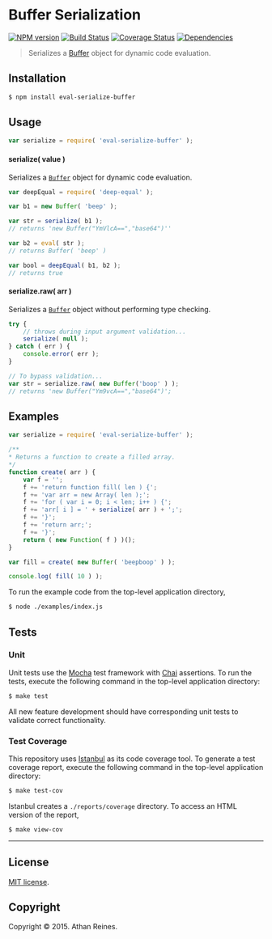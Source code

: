 Buffer Serialization
===
[![NPM version][npm-image]][npm-url] [![Build Status][travis-image]][travis-url] [![Coverage Status][codecov-image]][codecov-url] [![Dependencies][dependencies-image]][dependencies-url]

> Serializes a [Buffer](https://nodejs.org/api/buffer.html) object for dynamic code evaluation.


## Installation

``` bash
$ npm install eval-serialize-buffer
```

## Usage

``` javascript
var serialize = require( 'eval-serialize-buffer' );
```

#### serialize( value )

Serializes a [`Buffer`](https://nodejs.org/api/buffer.html) object for dynamic code evaluation.

``` javascript
var deepEqual = require( 'deep-equal' );

var b1 = new Buffer( 'beep' );

var str = serialize( b1 );
// returns 'new Buffer("YmVlcA==","base64")''

var b2 = eval( str );
// returns Buffer( 'beep' )

var bool = deepEqual( b1, b2 );
// returns true
```


#### serialize.raw( arr )

Serializes a [`Buffer`](https://nodejs.org/api/buffer.html) object without performing type checking.

``` javascript
try {
	// throws during input argument validation...
	serialize( null );
} catch ( err ) {
	console.error( err );
}

// To bypass validation...
var str = serialize.raw( new Buffer('boop' ) );
// returns 'new Buffer("Ym9vcA==","base64")';
```


## Examples

``` javascript
var serialize = require( 'eval-serialize-buffer' );

/**
* Returns a function to create a filled array.
*/
function create( arr ) {
	var f = '';
	f += 'return function fill( len ) {';
	f += 'var arr = new Array( len );';
	f += 'for ( var i = 0; i < len; i++ ) {';
	f += 'arr[ i ] = ' + serialize( arr ) + ';';
	f += '}';
	f += 'return arr;';
	f += '}';
	return ( new Function( f ) )();
}

var fill = create( new Buffer( 'beepboop' ) );

console.log( fill( 10 ) );
```

To run the example code from the top-level application directory,

``` bash
$ node ./examples/index.js
```


## Tests

### Unit

Unit tests use the [Mocha](http://mochajs.org/) test framework with [Chai](http://chaijs.com) assertions. To run the tests, execute the following command in the top-level application directory:

``` bash
$ make test
```

All new feature development should have corresponding unit tests to validate correct functionality.


### Test Coverage

This repository uses [Istanbul](https://github.com/gotwarlost/istanbul) as its code coverage tool. To generate a test coverage report, execute the following command in the top-level application directory:

``` bash
$ make test-cov
```

Istanbul creates a `./reports/coverage` directory. To access an HTML version of the report,

``` bash
$ make view-cov
```


---
## License

[MIT license](http://opensource.org/licenses/MIT).


## Copyright

Copyright &copy; 2015. Athan Reines.


[npm-image]: http://img.shields.io/npm/v/eval-serialize-buffer.svg
[npm-url]: https://npmjs.org/package/eval-serialize-buffer

[travis-image]: http://img.shields.io/travis/kgryte/eval-serialize-buffer/master.svg
[travis-url]: https://travis-ci.org/kgryte/eval-serialize-buffer

[codecov-image]: https://img.shields.io/codecov/c/github/kgryte/eval-serialize-buffer/master.svg
[codecov-url]: https://codecov.io/github/kgryte/eval-serialize-buffer?branch=master

[dependencies-image]: http://img.shields.io/david/kgryte/eval-serialize-buffer.svg
[dependencies-url]: https://david-dm.org/kgryte/eval-serialize-buffer

[dev-dependencies-image]: http://img.shields.io/david/dev/kgryte/eval-serialize-buffer.svg
[dev-dependencies-url]: https://david-dm.org/dev/kgryte/eval-serialize-buffer

[github-issues-image]: http://img.shields.io/github/issues/kgryte/eval-serialize-buffer.svg
[github-issues-url]: https://github.com/kgryte/eval-serialize-buffer/issues
